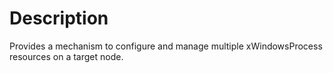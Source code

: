 # Description

Provides a mechanism to configure and manage multiple xWindowsProcess resources
on a target node.
